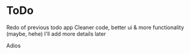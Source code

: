 # ToDo

Redo of previous todo app
Cleaner code, better ui & more functionality (maybe, hehe)
I'll add more details later

Adios
